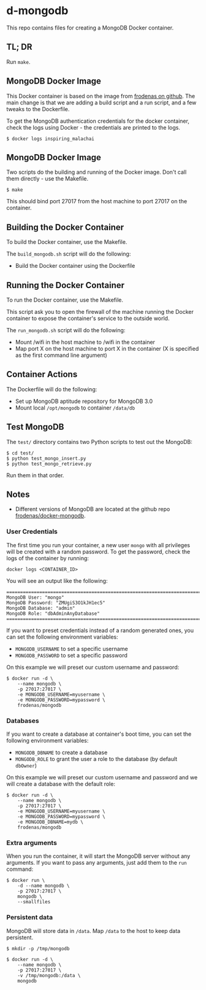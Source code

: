 # d-mongodb

This repo contains files for creating a MongoDB Docker container.

## TL; DR

Run `make`.

## MongoDB Docker Image

This Docker container is based on the image from 
[frodenas on github](https://github.com/frodenas/docker-mongodb/).
The main change is that we are adding a build script and a run script,
and a few tweaks to the Dockerfile.

To get the MongoDB authentication credentials for the docker container,
check the logs using Docker - the credentials are printed to the logs.

```
$ docker logs inspiring_malachai
```

## MongoDB Docker Image

Two scripts do the building and running of the Docker image.
Don't call them directly - use the Makefile.

```
$ make
```

This should bind port 27017 from the host machine 
to port 27017 on the container.

## Building the Docker Container

To build the Docker container, use the Makefile.

The `build_mongodb.sh` script will do the following:
* Build the Docker container using the Dockerfile

## Running the Docker Container

To run the Docker container, use the Makefile.

This script ask you to open the firewall of the machine
running the Docker container to expose the 
container's service to the outside world.

The `run_mongodb.sh` script will do the following:
* Mount /wifi in the host machine to /wifi in the container
* Map port X on the host machine to port X in the container (X is specified as the first command line argument)

## Container Actions

The Dockerfile will do the following:
* Set up MongoDB aptitude repository for MongoDB 3.0
* Mount local `/opt/mongodb` to container `/data/db`

## Test MongoDB

The `test/` directory contains two Python scripts to test out the MongoDB:

```
$ cd test/
$ python test_mongo_insert.py
$ python test_mongo_retrieve.py
```

Run them in that order.

## Notes

* Different versions of MongoDB are located at the github repo [frodenas/docker-mongodb](https://github.com/frodenas/docker-mongodb/branches).

### User Credentials

The first time you run your container,  a new user `mongo` with all privileges will be created with a random password.
To get the password, check the logs of the container by running:

```
docker logs <CONTAINER_ID>
```

You will see an output like the following:

```
========================================================================
MongoDB User: "mongo"
MongoDB Password: "ZMUgiS3O1kJH1ec5"
MongoDB Database: "admin"
MongoDB Role: "dbAdminAnyDatabase"
========================================================================
```

If you want to preset credentials instead of a random generated ones, you can set the following environment variables:

* `MONGODB_USERNAME` to set a specific username
* `MONGODB_PASSWORD` to set a specific password

On this example we will preset our custom username and password:

```
$ docker run -d \
    --name mongodb \
    -p 27017:27017 \
    -e MONGODB_USERNAME=myusername \
    -e MONGODB_PASSWORD=mypassword \
    frodenas/mongodb
```

### Databases

If you want to create a database at container's boot time, you can set the following environment variables:

* `MONGODB_DBNAME` to create a database
* `MONGODB_ROLE` to grant the user a role to the database (by default `dbOwner`)

On this example we will preset our custom username and password and we will create a database with the default role:

```
$ docker run -d \
    --name mongodb \
    -p 27017:27017 \
    -e MONGODB_USERNAME=myusername \
    -e MONGODB_PASSWORD=mypassword \
    -e MONGODB_DBNAME=mydb \
    frodenas/mongodb
```

### Extra arguments

When you run the container, it will start the 
MongoDB server without any arguments. 
If you want to pass any arguments,
just add them to the `run` command:

```
$ docker run \
	-d --name mongodb \
	-p 27017:27017 \
	mongodb \
	--smallfiles
```

### Persistent data

MongoDB will store data in `/data`.
Map `/data` to the host to keep data persistent.

```
$ mkdir -p /tmp/mongodb

$ docker run -d \
    --name mongodb \
    -p 27017:27017 \
    -v /tmp/mongodb:/data \
    mongodb
```

